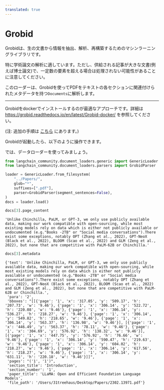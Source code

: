 ```yaml
---
translated: true
---
```


# Grobid

Grobidは、生の文書から情報を抽出、解析、再構築するためのマシンラーニングライブラリです。

特に学術論文の解析に適しています。ただし、供給される記事が大きな文書(例えば博士論文)で、一定数の要素を超える場合は処理されない可能性があることに注意してください。

このローダーは、Grobidを使ってPDFをテキストの各セクションに関連付けられたメタデータを持つ`Documents`に解析します。

---
Grobidをdockerでインストールするのが最適なアプローチです。詳細は https://grobid.readthedocs.io/en/latest/Grobid-docker/ を参照してください。

(注: 追加の手順は [こちら](/docs/integrations/providers/grobid) にあります。)

Grobidが起動したら、以下のように操作できます。

では、データローダーを使ってみましょう。

```python
from langchain_community.document_loaders.generic import GenericLoader
from langchain_community.document_loaders.parsers import GrobidParser
```

```python
loader = GenericLoader.from_filesystem(
    "../Papers/",
    glob="*",
    suffixes=[".pdf"],
    parser=GrobidParser(segment_sentences=False),
)
docs = loader.load()
```

```python
docs[3].page_content
```

```output
'Unlike Chinchilla, PaLM, or GPT-3, we only use publicly available data, making our work compatible with open-sourcing, while most existing models rely on data which is either not publicly available or undocumented (e.g."Books -2TB" or "Social media conversations").There exist some exceptions, notably OPT (Zhang et al., 2022), GPT-NeoX (Black et al., 2022), BLOOM (Scao et al., 2022) and GLM (Zeng et al., 2022), but none that are competitive with PaLM-62B or Chinchilla.'
```

```python
docs[3].metadata
```

```output
{'text': 'Unlike Chinchilla, PaLM, or GPT-3, we only use publicly available data, making our work compatible with open-sourcing, while most existing models rely on data which is either not publicly available or undocumented (e.g."Books -2TB" or "Social media conversations").There exist some exceptions, notably OPT (Zhang et al., 2022), GPT-NeoX (Black et al., 2022), BLOOM (Scao et al., 2022) and GLM (Zeng et al., 2022), but none that are competitive with PaLM-62B or Chinchilla.',
 'para': '2',
 'bboxes': "[[{'page': '1', 'x': '317.05', 'y': '509.17', 'h': '207.73', 'w': '9.46'}, {'page': '1', 'x': '306.14', 'y': '522.72', 'h': '220.08', 'w': '9.46'}, {'page': '1', 'x': '306.14', 'y': '536.27', 'h': '218.27', 'w': '9.46'}, {'page': '1', 'x': '306.14', 'y': '549.82', 'h': '218.65', 'w': '9.46'}, {'page': '1', 'x': '306.14', 'y': '563.37', 'h': '136.98', 'w': '9.46'}], [{'page': '1', 'x': '446.49', 'y': '563.37', 'h': '78.11', 'w': '9.46'}, {'page': '1', 'x': '304.69', 'y': '576.92', 'h': '138.32', 'w': '9.46'}], [{'page': '1', 'x': '447.75', 'y': '576.92', 'h': '76.66', 'w': '9.46'}, {'page': '1', 'x': '306.14', 'y': '590.47', 'h': '219.63', 'w': '9.46'}, {'page': '1', 'x': '306.14', 'y': '604.02', 'h': '218.27', 'w': '9.46'}, {'page': '1', 'x': '306.14', 'y': '617.56', 'h': '218.27', 'w': '9.46'}, {'page': '1', 'x': '306.14', 'y': '631.11', 'h': '220.18', 'w': '9.46'}]]",
 'pages': "('1', '1')",
 'section_title': 'Introduction',
 'section_number': '1',
 'paper_title': 'LLaMA: Open and Efficient Foundation Language Models',
 'file_path': '/Users/31treehaus/Desktop/Papers/2302.13971.pdf'}
```
